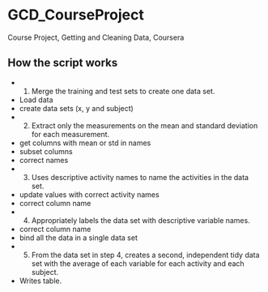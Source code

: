 # GCD_CourseProject
 Course Project, Getting and Cleaning Data, Coursera
## How the script works
* 1. Merge the training and test sets to create one data set.
* Load data
* create data sets (x, y and subject)
* 2. Extract only the measurements on the mean and standard deviation for each measurement.
* get columns with mean or std in names
* subset columns
* correct names
* 3. Uses descriptive activity names to name the activities in the data set.
* update values with correct activity names
* correct column name
* 4. Appropriately labels the data set with descriptive variable names.
* correct column name
* bind all the data in a single data set
* 5. From the data set in step 4, creates a second, independent tidy data set with the average of each variable for each activity and each subject.
* Writes table.

